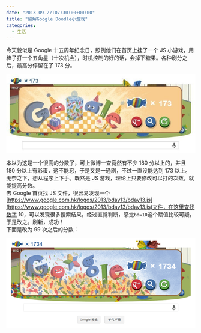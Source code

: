 ```yaml
---
date: "2013-09-27T07:30:00+00:00"
title: "破解Google Doodle小游戏"
categories:
  - 生活
---
```


今天貌似是 Google 十五周年纪念日，照例他们在首页上挂了一个 JS 小游戏，用棒子打一个五角星（十次机会），时机控制的好的话，会掉下糖果。各种刷分之后，最高分停留在了 173 分。

![Alt text](/upload/googledoodle1.jpg)

本以为这是一个很高的分数了，可上微博一查竟然有不少 180 分以上的，并且 180 分以上有彩蛋，这不能忍，于是又是一通刷，不过一直没能达到 173 以上。  
无奈之下，想从程序上下手。既然是 JS 游戏，理论上只要修改可以打的次数，就能提高分数。  
去 Google 首页找 JS 文件，很容易发现一个[https://www.google.com.hk/logos/2013/bday13/bday13.js](https://www.google.com.hk/logos/2013/bday13/bday13.js)文件，在这里查找数字 10，可以发现很多搜索结果，经过直觉判断，感觉`bd=10`这个赋值比较可疑，于是改之。刷新，成功！  
下面是改为 99 次之后的分数：

![Alt text](/upload/googledoodle2.png)

